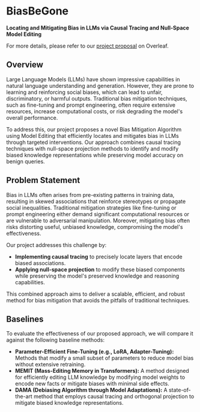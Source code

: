 # BiasBeGone

**Locating and Mitigating Bias in LLMs via Causal Tracing and Null-Space Model Editing**

For more details, please refer to our [project proposal](https://www.overleaf.com/project/67cb26425cd7603f3dadd2ea) on Overleaf.

## Overview

Large Language Models (LLMs) have shown impressive capabilities in natural language understanding and generation. However, they are prone to learning and reinforcing social biases, which can lead to unfair, discriminatory, or harmful outputs. Traditional bias mitigation techniques, such as fine-tuning and prompt engineering, often require extensive resources, increase computational costs, or risk degrading the model's overall performance. 

To address this, our project proposes a novel Bias Mitigation Algorithm using Model Editing that efficiently locates and mitigates bias in LLMs through targeted interventions. Our approach combines causal tracing techniques with null-space projection methods to identify and modify biased knowledge representations while preserving model accuracy on benign queries.

## Problem Statement

Bias in LLMs often arises from pre-existing patterns in training data, resulting in skewed associations that reinforce stereotypes or propagate social inequalities. Traditional mitigation strategies like fine-tuning or prompt engineering either demand significant computational resources or are vulnerable to adversarial manipulation. Moreover, mitigating bias often risks distorting useful, unbiased knowledge, compromising the model's effectiveness.

Our project addresses this challenge by:
- **Implementing causal tracing** to precisely locate layers that encode biased associations.
- **Applying null-space projection** to modify these biased components while preserving the model's preserved knowledge and reasoning capabilities.

This combined approach aims to deliver a scalable, efficient, and robust method for bias mitigation that avoids the pitfalls of traditional techniques.

## Baselines

To evaluate the effectiveness of our proposed approach, we will compare it against the following baseline methods:
- **Parameter-Efficient Fine-Tuning (e.g., LoRA, Adapter-Tuning):** Methods that modify a small subset of parameters to reduce model bias without extensive retraining.
- **MEMIT (Mass-Editing Memory in Transformers):** A method designed for efficiently editing LLM knowledge by modifying model weights to encode new facts or mitigate biases with minimal side effects.
- **DAMA (Debiasing Algorithm through Model Adaptations):** A state-of-the-art method that employs causal tracing and orthogonal projection to mitigate biased knowledge representations.
